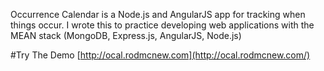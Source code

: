 Occurrence Calendar is a Node.js and AngularJS app for tracking when things occur. I wrote this to practice developing web applications with the MEAN stack (MongoDB, Express.js, AngularJS, Node.js)

#Try The Demo
[http://ocal.rodmcnew.com](http://ocal.rodmcnew.com/)
